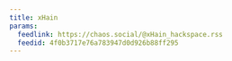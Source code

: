 ```yaml
---
title: xHain
params:
  feedlink: https://chaos.social/@xHain_hackspace.rss
  feedid: 4f0b3717e76a783947d0d926b88ff295
---
```

